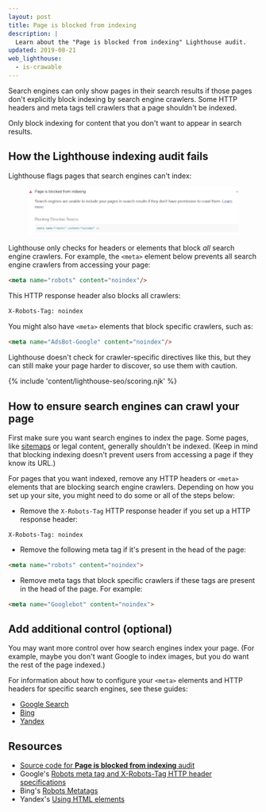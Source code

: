 ```yaml
---
layout: post
title: Page is blocked from indexing
description: |
  Learn about the "Page is blocked from indexing" Lighthouse audit.
updated: 2019-08-21
web_lighthouse:
  - is-crawable
---
```


Search engines can only show pages in their search results if those pages don't
explicitly block indexing by search engine crawlers. Some HTTP headers and meta
tags tell crawlers that a page shouldn't be indexed.

Only block indexing for content that you don't want to appear in search results.

## How the Lighthouse indexing audit fails

Lighthouse flags pages that search engines can't index:

<figure class="w-figure">
  <img class="w-screenshot w-screenshot" src="is-crawable.png" alt="Lighthouse audit showing search engines can't index your page">
</figure>

Lighthouse only checks for headers or elements that block _all_ search engine
crawlers. For example, the `<meta>` element below prevents all search engine
crawlers from accessing your page:

```html
<meta name="robots" content="noindex"/>
```

This HTTP response header also blocks all crawlers:

```html
X-Robots-Tag: noindex
```

You might also have `<meta>` elements that block specific crawlers, such as:

```html
<meta name="AdsBot-Google" content="noindex"/>
```

Lighthouse doesn't check for crawler-specific directives like this, but they can
still make your page harder to discover, so use them with caution.

{% include 'content/lighthouse-seo/scoring.njk' %}

## How to ensure search engines can crawl your page

First make sure you want search engines to index the page. Some pages, like
[sitemaps](https://support.google.com/webmasters/answer/156184?hl=en&ref_topic=4581190)
or legal content, generally shouldn't be indexed. (Keep in mind that blocking
indexing doesn't prevent users from accessing a page if they know its URL.)

For pages that you want indexed, remove any HTTP headers or `<meta>` elements
that are blocking search engine crawlers. Depending on how you set up your site,
you might need to do some or all of the steps below:

- Remove the `X-Robots-Tag` HTTP response header if you set up a HTTP
    response header:

```text
X-Robots-Tag: noindex
```

- Remove the following meta tag if it's present in the head of the page:

```html
<meta name="robots" content="noindex">
```

- Remove meta tags that block specific crawlers if these tags are present in the
  head of the page. For example:

```html
<meta name="Googlebot" content="noindex">
```

## Add additional control (optional)

You may want more control over how search engines index your page. (For example,
maybe you don't want Google to index images, but you do want the rest of the page
indexed.)

For information about how to configure your `<meta>` elements and HTTP
headers for specific search engines, see these guides:

-  [Google Search](https://developers.google.com/search/reference/robots_meta_tag)
-  [Bing](https://www.bing.com/webmaster/help/which-robots-metatags-does-bing-support-5198d240)
-  [Yandex](https://yandex.com/support/webmaster/controlling-robot/html.html)

## Resources

- [Source code for **Page is blocked from indexing** audit](https://github.com/GoogleChrome/lighthouse/blob/master/lighthouse-core/audits/seo/is-crawlable.js)
- Google's [Robots meta tag and X-Robots-Tag HTTP header specifications](https://developers.google.com/search/reference/robots_meta_tag)
- Bing's [Robots Metatags](https://www.bing.com/webmaster/help/which-robots-metatags-does-bing-support-5198d240)
- Yandex's [Using HTML elements](https://yandex.com/support/webmaster/controlling-robot/html.html)
